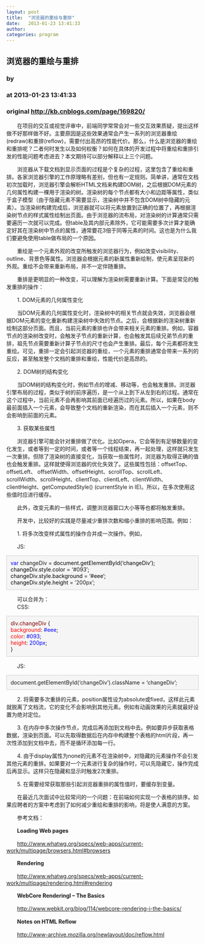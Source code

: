 ```yaml
---
layout: post
title:  "浏览器的重绘与重排"
date:   2013-01-23 13:41:33
author: 
categories: program
---
```


## 浏览器的重绘与重排
### by 
### at 2013-01-23 13:41:33
### original <http://kb.cnblogs.com/page/169820/>

<p>　　在项目的交互或视觉评审中，前端同学常常会对一些交互效果质疑，提出这样做不好那样做不好。主要原因是这些效果通常会产生一系列的浏览器重绘(redraw)和重排(reflow)，需要付出高昂的性能代价。那么，什么是浏览器的重绘和重排呢？二者何时发生以及如何权衡？如何在具体的开发过程中将重绘和重排引发的性能问题考虑进去？本文期待可以部分解释以上三个问题。</p><p>　　浏览器从下载文档到显示页面的过程是个复杂的过程，这里包含了重绘和重排。各家浏览器引擎的工作原理略有差别，但也有一定规则。简单讲，通常在文档初次加载时，浏览器引擎会解析HTML文档来构建DOM树，之后根据DOM元素的几何属性构建一棵用于渲染的树。渲染树的每个节点都有大小和边距等属性，类似于盒子模型（由于隐藏元素不需要显示，渲染树中并不包含DOM树中隐藏的元素）。当渲染树构建完成后，浏览器就可以将元素放置到正确的位置了，再根据渲染树节点的样式属性绘制出页面。由于浏览器的流布局，对渲染树的计算通常只需要遍历一次就可以完成。但table及其内部元素除外，它可能需要多次计算才能确定好其在渲染树中节点的属性，通常要花3倍于同等元素的时间。这也是为什么我们要避免使用table做布局的一个原因。</p><p>　　重绘是一个元素外观的改变所触发的浏览器行为，例如改变visibility、outline、背景色等属性。浏览器会根据元素的新属性重新绘制，使元素呈现新的外观。重绘不会带来重新布局，并不一定伴随重排。</p><p>　　重排是更明显的一种改变，可以理解为渲染树需要重新计算。下面是常见的触发重排的操作：</p><p>　　1. DOM元素的几何属性变化</p><p>　　当DOM元素的几何属性变化时，渲染树中的相关节点就会失效，浏览器会根据DOM元素的变化重新构建渲染树中失效的节点。之后，会根据新的渲染树重新绘制这部分页面。而且，当前元素的重排也许会带来相关元素的重排。例如，容器节点的渲染树改变时，会触发子节点的重新计算，也会触发其后续兄弟节点的重排，祖先节点需要重新计算子节点的尺寸也会产生重排。最后，每个元素都将发生重绘。可见，重排一定会引起浏览器的重绘，一个元素的重排通常会带来一系列的反应，甚至触发整个文档的重排和重绘，性能代价是高昂的。</p><p>　　2. DOM树的结构变化</p><p>　　当DOM树的结构变化时，例如节点的增减、移动等，也会触发重排。浏览器引擎布局的过程，类似于树的前序遍历，是一个从上到下从左到右的过程。通常在这个过程中，当前元素不会再影响其前面已经遍历过的元素。所以，如果在body最前面插入一个元素，会导致整个文档的重新渲染，而在其后插入一个元素，则不会影响到前面的元素。</p><p>　　3. 获取某些属性</p><p>　　浏览器引擎可能会针对重排做了优化。比如Opera，它会等到有足够数量的变化发生，或者等到一定的时间，或者等一个线程结束，再一起处理，这样就只发生一次重排。但除了渲染树的直接变化，当获取一些属性时，浏览器为取得正确的值也会触发重排。这样就使得浏览器的优化失效了。这些属性包括：offsetTop、offsetLeft、 offsetWidth、offsetHeight、scrollTop、scrollLeft、scrollWidth、scrollHeight、clientTop、clientLeft、clientWidth、clientHeight、getComputedStyle() (currentStyle in IE)。所以，在多次使用这些值时应进行缓存。</p><p>　　此外，改变元素的一些样式，调整浏览器窗口大小等等也都将触发重排。</p><p>　　开发中，比较好的实践是尽量减少重排次数和缩小重排的影响范围。例如：</p><p>　　1. 将多次改变样式属性的操作合并成一次操作。例如，</p><p>　　JS:</p><div style="background-color:#f5f5f5;border:1px solid #cccccc;padding:10px"><span style="color:#0000ff">var</span> changeDiv =<span style="color:#000000"> document.getElementById(‘changeDiv’);<br>changeDiv.style.color </span>= ‘#093<span style="color:#000000">′;<br>changeDiv.style.background </span>=<span style="color:#000000"> ‘#eee’;<br>changeDiv.style.height </span>= ’200px’;</div><p>　　可以合并为：<br>　　CSS:</p><div style="background-color:#f5f5f5;border:1px solid #cccccc;padding:10px"><span style="color:#800000">div.changeDiv </span>{<span style="color:#ff0000"><br>background</span>:<span style="color:#0000ff"> #eee</span>;<span style="color:#ff0000"><br>color</span>:<span style="color:#0000ff"> #093</span>;<span style="color:#ff0000"><br>height</span>:<span style="color:#0000ff"> 200px</span>;<br>}</div><p>　　JS:</p><div style="background-color:#f5f5f5;border:1px solid #cccccc;padding:10px">document.getElementById(‘changeDiv’).className = ‘changeDiv’;</div><p>　　2. 将需要多次重排的元素，position属性设为absolute或fixed，这样此元素就脱离了文档流，它的变化不会影响到其他元素。例如有动画效果的元素就最好设置为绝对定位。</p><p>　　3. 在内存中多次操作节点，完成后再添加到文档中去。例如要异步获取表格数据，渲染到页面。可以先取得数据后在内存中构建整个表格的html片段，再一次性添加到文档中去，而不是循环添加每一行。</p><p>　　4. 由于display属性为none的元素不在渲染树中，对隐藏的元素操作不会引发其他元素的重排。如果要对一个元素进行复杂的操作时，可以先隐藏它，操作完成后再显示。这样只在隐藏和显示时触发2次重排。</p><p>　　5. 在需要经常获取那些引起浏览器重排的属性值时，要缓存到变量。</p><p>　　在最近几次面试中比较常问的一个问题：在前端如何实现一个表格的排序。如果应聘者的方案中考虑到了如何减少重绘和重排的影响，将是使人满意的方案。</p><p>　　参考文档：</p><p>　　<strong>Loading Web pages</strong></p><p>　　<a href="http://www.whatwg.org/specs/web-apps/current-work/multipage/browsers.html#browsers">http://www.whatwg.org/specs/web-apps/current-work/multipage/browsers.html#browsers</a></p><p><strong>　　Rendering</strong></p><p>　　<a href="http://www.whatwg.org/specs/web-apps/current-work/multipage/rendering.html#rendering">http://www.whatwg.org/specs/web-apps/current-work/multipage/rendering.html#rendering</a></p><p>　　<strong>WebCore RenderingI – The Basics</strong></p><p>　　<a href="http://www.webkit.org/blog/114/webcore-rendering-i-the-basics/">http://www.webkit.org/blog/114/webcore-rendering-i-the-basics/</a></p><p>　　<strong>Notes on HTML Reflow</strong></p><p>　　<a href="http://www-archive.mozilla.org/newlayout/doc/reflow.html">http://www-archive.mozilla.org/newlayout/doc/reflow.html</a></p>